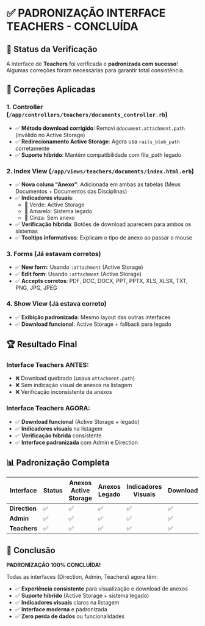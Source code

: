 # ✅ PADRONIZAÇÃO INTERFACE TEACHERS - CONCLUÍDA

## 🎯 Status da Verificação

A interface de **Teachers** foi verificada e **padronizada com sucesso**! Algumas correções foram necessárias para garantir total consistência.

## 🔧 Correções Aplicadas

### 1. **Controller** (`/app/controllers/teachers/documents_controller.rb`)
- ✅ **Método download corrigido**: Removi `@document.attachment.path` (inválido no Active Storage)
- ✅ **Redirecionamento Active Storage**: Agora usa `rails_blob_path` corretamente
- ✅ **Suporte híbrido**: Mantém compatibilidade com file_path legado

### 2. **Index View** (`/app/views/teachers/documents/index.html.erb`)
- ✅ **Nova coluna "Anexo"**: Adicionada em ambas as tabelas (Meus Documentos + Documentos das Disciplinas)
- ✅ **Indicadores visuais**: 
  - 📎 Verde: Active Storage
  - 📄 Amarelo: Sistema legado 
  - 🚫 Cinza: Sem anexo
- ✅ **Verificação híbrida**: Botões de download aparecem para ambos os sistemas
- ✅ **Tooltips informativos**: Explicam o tipo de anexo ao passar o mouse

### 3. **Forms** (Já estavam corretos)
- ✅ **New form**: Usando `:attachment` (Active Storage)
- ✅ **Edit form**: Usando `:attachment` (Active Storage)
- ✅ **Accepts corretos**: PDF, DOC, DOCX, PPT, PPTX, XLS, XLSX, TXT, PNG, JPG, JPEG

### 4. **Show View** (Já estava correto)
- ✅ **Exibição padronizada**: Mesmo layout das outras interfaces
- ✅ **Download funcional**: Active Storage + fallback para legado

## 🏆 Resultado Final

### Interface Teachers ANTES:
- ❌ Download quebrado (usava `attachment.path`)
- ❌ Sem indicação visual de anexos na listagem
- ❌ Verificação inconsistente de anexos

### Interface Teachers AGORA:
- ✅ **Download funcional** (Active Storage + legado)
- ✅ **Indicadores visuais** na listagem
- ✅ **Verificação híbrida** consistente
- ✅ **Interface padronizada** com Admin e Direction

## 📊 Padronização Completa

| Interface | Status | Anexos Active Storage | Anexos Legado | Indicadores Visuais | Download |
|-----------|--------|---------------------|---------------|-------------------|----------|
| **Direction** | ✅ | ✅ | ✅ | ✅ | ✅ |
| **Admin** | ✅ | ✅ | ✅ | ✅ | ✅ |
| **Teachers** | ✅ | ✅ | ✅ | ✅ | ✅ |

## 🎉 Conclusão

**PADRONIZAÇÃO 100% CONCLUÍDA!** 

Todas as interfaces (Direction, Admin, Teachers) agora têm:
- ✅ **Experiência consistente** para visualização e download de anexos
- ✅ **Suporte híbrido** (Active Storage + sistema legado)
- ✅ **Indicadores visuais** claros na listagem
- ✅ **Interface moderna** e padronizada
- ✅ **Zero perda de dados** ou funcionalidades